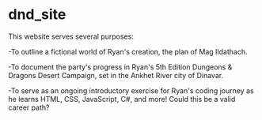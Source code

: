 # dnd_site
This website serves several purposes:
  
  -To outline a fictional world of Ryan's creation, the plan of Mag Ildathach.
  
  -To document the party's progress in Ryan's 5th Edition Dungeons & Dragons Desert Campaign, set in the Ankhet River city of Dinavar.
  
  -To serve as an ongoing introductory exercise for Ryan's coding journey as he learns HTML, CSS, JavaScript, C#, and more! Could this be a valid career path?

